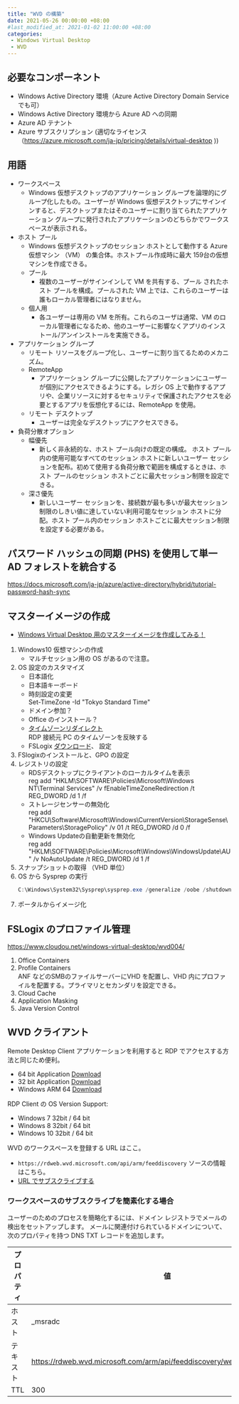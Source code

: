 ```yaml
---
title: "WVD の構築"
date: 2021-05-26 00:00:00 +08:00
#last_modified_at: 2021-01-02 11:00:00 +08:00
categories: 
 - Windows Virtual Desktop
 - WVD
---
```


## 必要なコンポーネント
+ Windows Active Directory 環境（Azure Active Directory Domain Service でも可）
+ Windows Active Directory 環境から Azure AD への同期
+ Azure AD テナント
+ Azure サブスクリプション
(適切なライセンス（https://azure.microsoft.com/ja-jp/pricing/details/virtual-desktop ))

## 用語
+ ワークスペース
    + Windows 仮想デスクトップのアプリケーション グループを論理的にグループ化したもの。ユーザーが Windows 仮想デスクトップにサインインすると、デスクトップまたはそのユーザーに割り当てられたアプリケーション グループに発行されたアプリケーションのどちらかでワークスペースが表示される。
+ ホスト プール 
    + Windows 仮想デスクトップのセッション ホストとして動作する Azure 仮想マシン （VM） の集合体。ホストプール作成時に最大 159台の仮想マシンを作成できる。
    + プール
        + 複数のユーザーがサインインして VM を共有する、プール されたホスト プールを構成。プールされた VM 上では、これらのユーザーは誰もローカル管理者にはなりません。
    + 個人用
        + 各ユーザーは専用の VM を所有。これらのユーザは通常、VM のローカル管理者になるため、他のユーザーに影響なくアプリのインストール/アンインストールを実施できる。
+ アプリケーション グループ
    + リモート リソースをグループ化し、ユーザーに割り当てるためのメカニズム。
    + RemoteApp
        + アプリケーション グループに公開したアプリケーションにユーザーが個別にアクセスできるようにする。レガシ OS 上で動作するアプリや、企業リソースに対するセキュリティで保護されたアクセスを必要とするアプリを仮想化するには、RemoteApp を使用。
    + リモート デスクトップ
        + ユーザーは完全なデスクトップにアクセスできる。
+ 負荷分散オプション
    + 幅優先
        + 新しく非永続的な、ホスト プール向けの既定の構成。 ホスト プール内の使用可能なすべてのセッション ホストに新しいユーザー セッションを配布。初めて使用する負荷分散で範囲を構成するときは、ホスト プールのセッション ホストごとに最大セッション制限を設定できる。
    + 深さ優先
        + 新しいユーザー セッションを、接続数が最も多いが最大セッション制限のしきい値に達していない利用可能なセッション ホストに分配。ホスト プール内のセッション ホストごとに最大セッション制限を設定する必要がある。


## パスワード ハッシュの同期 (PHS) を使用して単一 AD フォレストを統合する
https://docs.microsoft.com/ja-jp/azure/active-directory/hybrid/tutorial-password-hash-sync

## マスターイメージの作成
+ [Windows Virtual Desktop 用のマスターイメージを作成してみる！](https://www.cloudou.net/windows-virtual-desktop/wvd005/)

1. Windows10 仮想マシンの作成
    + マルチセッション用の OS があるので注意。
1. OS 設定のカスタマイズ
    + 日本語化  
    + 日本語キーボード  
    + 時刻設定の変更  
        Set-TimeZone -Id "Tokyo Standard Time"
    + ドメイン参加？
    + Office のインストール？
    + [タイムゾーンリダイレクト](https://docs.microsoft.com/ja-jp/azure/virtual-desktop/set-up-customize-master-image)  
        RDP 接続元 PC のタイムゾーンを反映する
    + FSLogix [ダウンロード](https://aka.ms/fslogix_download)、 設定
1. FSlogixのインストールと、GPO の設定
1. レジストリの設定  
    + RDSデスクトップにクライアントのローカルタイムを表示  
    reg add "HKLM\SOFTWARE\Policies\Microsoft\Windows NT\Terminal Services" /v fEnableTimeZoneRedirection /t REG_DWORD /d 1 /f
    + ストレージセンサーの無効化  
    reg add "HKCU\Software\Microsoft\Windows\CurrentVersion\StorageSense\Parameters\StoragePolicy" /v 01 /t REG_DWORD /d 0 /f
    + Windows Updateの自動更新を無効化  
    reg add "HKLM\SOFTWARE\Policies\Microsoft\Windows\WindowsUpdate\AU" /v NoAutoUpdate /t REG_DWORD /d 1 /f
1. スナップショットの取得 （VHD 単位）
1. OS から Sysprep の実行  
    ```Powershell
    C:\Windows\System32\Sysprep\sysprep.exe /generalize /oobe /shutdown
    ```
1. ポータルからイメージ化


## FSLogix のプロファイル管理
https://www.cloudou.net/windows-virtual-desktop/wvd004/

1. Office Containers
1. Profile Containers  
    ANF などのSMBのファイルサーバーにVHD を配置し、VHD 内にプロファイルを配置する。プライマリとセカンダリを設定できる。
1. Cloud Cache
1. Application Masking
1. Java Version Control

## WVD クライアント
Remote Desktop Client アプリケーションを利用すると RDP でアクセスする方法と同じため便利。
+ 64 bit Application [Download](https://aka.ms/wvdinstall)
+ 32 bit Application [Download](https://go.microsoft.com/fwlink/?linkid=2098960)
+ Windows ARM 64 [Download](https://go.microsoft.com/fwlink/?linkid=2098961)

RDP Client の OS Version Support:
+ Windows 7 32bit  / 64 bit 
+ Windows 8 32bit  / 64 bit 
+ Windows 10 32bit  / 64 bit 

WVD のワークスペースを登録する URL はここ。
+ `https://rdweb.wvd.microsoft.com/api/arm/feeddiscovery`
ソースの情報はこちら。
+ [URL でサブスクライブする](https://docs.microsoft.com/ja-jp/windows-server/remote/remote-desktop-services/clients/windowsdesktop#subscribe-with-url)

### ワークスペースのサブスクライブを簡素化する場合
ユーザーのためのプロセスを簡略化するには、ドメイン レジストラでメールの検出をセットアップします。 メールに関連付けられているドメインについて、次のプロパティを持つ DNS TXT レコードを追加します。

|プロパティ|値|
|-|-|
|ホスト|_msradc|
|テキスト|https://rdweb.wvd.microsoft.com/arm/api/feeddiscovery/webfeeddiscovery.aspx|
|TTL|300|
